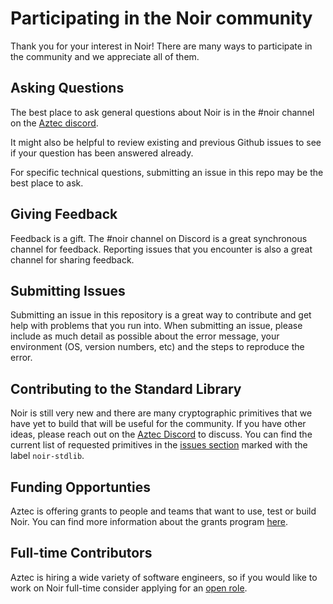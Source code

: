 # Participating in the Noir community

Thank you for your interest in Noir! There are many ways to participate in the community and we appreciate all of them.

## Asking Questions

The best place to ask general questions about Noir is in the #noir channel on the [Aztec discord](https://discord.gg/aztec).

It might also be helpful to review existing and previous Github issues to see if your question has been answered already.

For specific technical questions, submitting an issue in this repo may be the best place to ask.

## Giving Feedback

Feedback is a gift. The #noir channel on Discord is a great synchronous channel for feedback. Reporting issues that you encounter is also a great channel for sharing feedback.

## Submitting Issues

Submitting an issue in this repository is a great way to contribute and get help with problems that you run into.
When submitting an issue, please include as much detail as possible about the error message, your environment (OS, version numbers, etc) and the steps to reproduce the error.

## Contributing to the Standard Library

Noir is still very new and there are many cryptographic primitives that we have yet to build that will be useful for the community. If you have other ideas, please reach out on the [Aztec Discord](https://discord.gg/aztec) to discuss. You can find the current list of requested primitives in the [issues section](https://github.com/noir-lang/noir/labels/noir-stdlib) marked with the label `noir-stdlib`.

## Funding Opportunties

Aztec is offering grants to people and teams that want to use, test or build Noir. You can find more information about the grants program [here](https://aztec.network/grants).

## Full-time Contributors

Aztec is hiring a wide variety of software engineers, so if you would like to work on Noir full-time consider applying for an [open role](https://aztec.network/careers).
